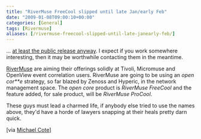 ```yaml
---
title: "RiverMuse FreeCool slipped until late Jan/early Feb"
date: "2009-01-08T09:00:10+00:00"
categories: [General]
tags: [Rivermuse]
aliases: [/rivermuse-freecool-slipped-until-late-janearly-feb/]
---
```


... [at least the public release anyway](http://www.rivermuse.com/trial/). I expect if you work somewhere interesting, then it may be worthwhile contacting them in the meantime.

[RiverMuse](http://www.rivermuse.com/) are aiming their offerings solidly at Tivoli, Micromuse and OpenView event correlation users. RiverMuse are going to be using an *open cor**e* strategy, so far blazed by Zenoss and Hyperic, in the network management space. The *open core* product is *RiverMuse FreeCool* and the feature added, for sale product, will be *RiverMuse ProCool*.

These guys must lead a charmed life, if anybody else tried to use the names above, they'd have a horde of lawyers snapping at their heals pretty darn quick.

[via [Michael Cote](http://www.redmonk.com/cote/)]
